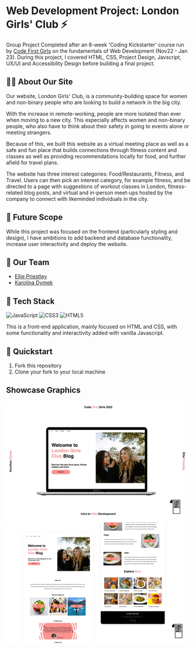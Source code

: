 # Web Development Project: London Girls' Club ⚡️

Group Project Completed after an 8-week 'Coding Kickstarter' course run by [Code First Girls](https://codefirstgirls.com/) on the fundamentals of Web Development (Nov22 - Jan 23). During this project, I covered HTML, CSS, Project Design, Javscript, UX/UI and Accessibility Design before building a final project.

## 🧘‍♀️ About Our Site 
Our website, London Girls' Club, is a community-building space for women and non-binary people who are looking to build a network in the big city.

With the increase in remote-working, people are more isolated than ever when moving to a new city. This especially affects women and non-binary people, who also have to think about their safety in going to events alone or meeting strangers.

Because of this, we built this website as a virtual meeting place as well as a safe and fun place that builds connections through fitness content and classes as well as providing recommendations locally for food, and further afield for travel plans.

The website has three interest categories: Food/Restaurants, Fitness, and Travel. Users can then pick an interest category, for example fitness, and be directed to a page with suggestions of workout classes in London, fitness-related blog posts, and virtual and in-person meet-ups hosted by the company to connect with likeminded individuals in the city. 


## 🔮 Future Scope
While this project was focused on the frontend (particularly styling and design), I have ambitions to add backend and database functionality, increase user interactivity and deploy the website.

## 🤝 Our Team 
- [Ellie Priestley](https://github.com/elliepriestley)
- [Karolina Dymek](https://www.linkedin.com/in/karolinadymek/)


## 🚀 Tech Stack 
![JavaScript](https://img.shields.io/badge/javascript-%23323330.svg?style=for-the-badge&logo=javascript&logoColor=%23F7DF1E)
![CSS3](https://img.shields.io/badge/css3-%231572B6.svg?style=for-the-badge&logo=css3&logoColor=white)
![HTML5](https://img.shields.io/badge/html5-%23E34F26.svg?style=for-the-badge&logo=html5&logoColor=white)

This is a front-end application, mainly focused on HTML and CSS, with some functionality and interactivity added with vanilla Javascript. 


## 🏁 Quickstart
1. Fork this repository
2. Clone your fork to your local machine


## Showcase Graphics
![image showcasing homepage of Website](/Showcase_Graphics/Frame%206649.jpeg)
![image showcasing homepage and food page of Website](/Showcase_Graphics/Frame%206650.jpeg)

